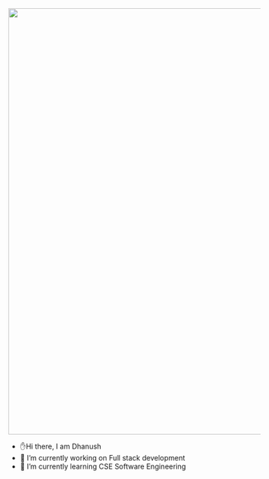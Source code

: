 
<img src="https://media2.giphy.com/media/SWoSkN6DxTszqIKEqv/giphy.gif?cid=ecf05e47jp3g3i66fsaxwt8xn41mccee7et6unfs2t5t3jr3&ep=v1_gifs_related&rid=giphy.gif&ct=g" width="850px">

- ✋Hi there, I am Dhanush
- 🔭 I’m currently working on Full stack development<br>
- 🌱 I’m currently learning CSE Software Engineering

